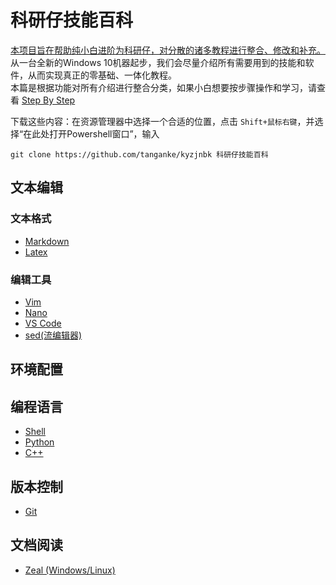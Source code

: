 # 科研仔技能百科

[本项目旨在帮助纯小白进阶为科研仔，对分散的诸多教程进行整合、修改和补充。](motivation.jpg)  
从一台全新的Windows 10机器起步，我们会尽量介绍所有需要用到的技能和软件，从而实现真正的零基础、一体化教程。  
本篇是根据功能对所有介绍进行整合分类，如果小白想要按步骤操作和学习，请查看 [Step By Step](StepByStep.md)

下载这些内容：在资源管理器中选择一个合适的位置，点击 `Shift+鼠标右键`，并选择“在此处打开Powershell窗口”，输入

```shell
git clone https://github.com/tanganke/kyzjnbk 科研仔技能百科
```

## 文本编辑

### 文本格式

- [Markdown](TextEdit/Markdown.md)
- [Latex](TextEdit/Latex.md)

### 编辑工具

- [Vim](TextEdit/Vim.md)
- [Nano](TextEdit/Nano.md)
- [VS Code](TextEdit/VSCode.md)
- [sed(流编辑器)](TextEdit/sed.md)

## 环境配置

## 编程语言

- [Shell](Shell/Shell.md)
- [Python](Python/Python.md)
- [C++](Cpp/Cpp.md)

## 版本控制

- [Git](VersionControl/git.md)

## 文档阅读

- [Zeal (Windows/Linux)](Unsorted/Zeal.md)
